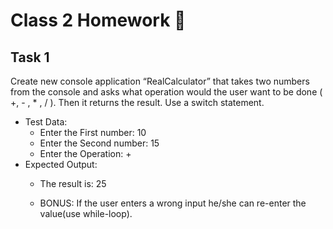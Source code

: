 # Class 2 Homework 📒
## Task 1
Create new console application “RealCalculator” that takes two numbers from the console and asks what operation would the user want to be done ( +, - , * , / ).
Then it returns the result. Use a switch statement.
* Test Data:
  * Enter the First number: 10
  * Enter the Second number: 15
  * Enter the Operation: +
* Expected Output:
  * The result is: 25
 
  * BONUS: If the user enters a wrong input he/she can re-enter the value(use while-loop).

